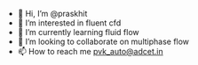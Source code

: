 - 👋 Hi, I’m @praskhit
- 👀 I’m interested in fluent cfd
- 🌱 I’m currently learning fluid flow
- 💞️ I’m looking to collaborate on multiphase flow
- 📫 How to reach me pvk_auto@adcet.in

<!---
praskhit/praskhit is a ✨ special ✨ repository because its `README.md` (this file) appears on your GitHub profile.
You can click the Preview link to take a look at your changes.
--->
